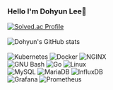 ### Hello I'm Dohyun Lee👋

<!--
**dohyun2lee/dohyun2lee** is a ✨ _special_ ✨ repository because its `README.md` (this file) appears on your GitHub profile.

Here are some ideas to get you started:

- 🔭 I’m currently working on ...
- 🌱 I’m currently learning ...
- 👯 I’m looking to collaborate on ...
- 🤔 I’m looking for help with ...
- 💬 Ask me about ...
- 📫 How to reach me: ...
- 😄 Pronouns: ...
- ⚡ Fun fact: ...
-->

[![Solved.ac Profile](http://mazassumnida.wtf/api/v2/generate_badge?boj=eric8800)](https://solved.ac/eric8800/)
<br>
<br>
![Dohyun's GitHub stats](https://github-readme-stats.vercel.app/api?username=dohyun2lee&show_icons=true&theme=radical)
<br>
<br>
![Kubernetes](https://img.shields.io/badge/Kubernetes-326CE5.svg?&style=for-the-badge&logo=Kubernetes&logoColor=white)
![Docker](https://img.shields.io/badge/Docker-2496ED.svg?&style=for-the-badge&logo=Docker&logoColor=white)
![NGINX](https://img.shields.io/badge/NGINX-009639.svg?&style=for-the-badge&logo=NGINX&logoColor=white)
<br>
![GNU Bash](https://img.shields.io/badge/GNU%20Bash-4EAA25.svg?&style=for-the-badge&logo=GNU%20Bash&logoColor=white)
![Go](https://img.shields.io/badge/Go-00ADD8.svg?&style=for-the-badge&logo=Go&logoColor=white)
![Linux](https://img.shields.io/badge/Linux-FCC624.svg?&style=for-the-badge&logo=Linux&logoColor=white)
<br>
![MySQL](https://img.shields.io/badge/MySQL-4479A1.svg?&style=for-the-badge&logo=MySQL&logoColor=white)
![MariaDB](https://img.shields.io/badge/MariaDB-003545.svg?&style=for-the-badge&logo=MariaDB&logoColor=white)
![InfluxDB](https://img.shields.io/badge/InfluxDB-22ADF6.svg?&style=for-the-badge&logo=InfluxDB&logoColor=white)
<br>
![Grafana](https://img.shields.io/badge/Grafana-F46800.svg?&style=for-the-badge&logo=Grafana&logoColor=white)
![Prometheus](https://img.shields.io/badge/Prometheus-E6522C.svg?&style=for-the-badge&logo=Prometheus&logoColor=white)
<br>





